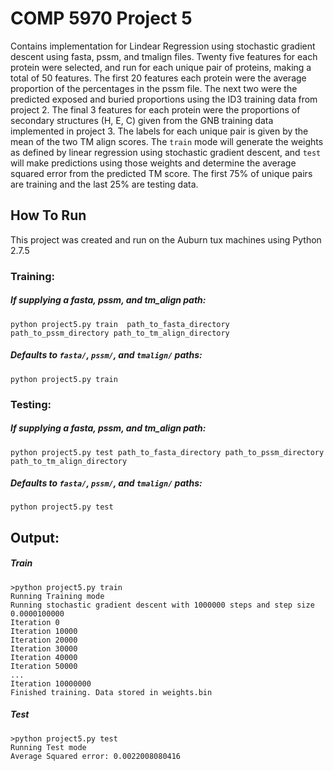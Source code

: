  # COMP 5970 Project 5
Contains implementation for Lindear Regression using stochastic gradient descent using fasta, pssm, and tmalign files. Twenty five features for each protein were selected, and run for each unique pair of proteins, making a total of 50 features. The first 20 features each protein were the average proportion of the percentages in the pssm file. The next two were the predicted exposed and buried proportions using the ID3 training data from project 2. The final 3 features for each protein were the proportions of secondary structures (H, E, C) given from the GNB training data implemented in project 3. The labels for each unique pair is given by the mean of the two TM align scores. The `train` mode will generate the weights as defined by linear regression using stochastic gradient descent, and `test` will make predictions using those weights and determine the average squared error from the predicted TM score. The first 75% of unique pairs are training and the last 25% are testing data.

## How To Run
This project was created and run on the Auburn tux machines using Python 2.7.5
### Training:
##### If supplying a fasta, pssm, and tm_align path:
```python project5.py train  path_to_fasta_directory path_to_pssm_directory path_to_tm_align_directory```
##### Defaults to `fasta/`, `pssm/`, and `tmalign/` paths:
```python project5.py train```

### Testing:
##### If supplying a fasta, pssm, and tm_align path:
```python project5.py test path_to_fasta_directory path_to_pssm_directory path_to_tm_align_directory ```
##### Defaults to `fasta/`, `pssm/`, and `tmalign/` paths:
```python project5.py test```

## Output:
##### Train
```
>python project5.py train
Running Training mode
Running stochastic gradient descent with 1000000 steps and step size 0.0000100000
Iteration 0
Iteration 10000
Iteration 20000
Iteration 30000
Iteration 40000
Iteration 50000
...
Iteration 10000000
Finished training. Data stored in weights.bin
```
##### Test
```
>python project5.py test
Running Test mode
Average Squared error: 0.0022008080416
```

